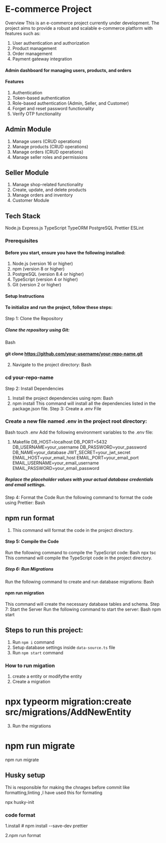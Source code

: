 
E-commerce Project
=======================
Overview
This is an e-commerce project currently under development. The project aims to provide a robust and scalable e-commerce platform with features such as:
1. User authentication and authorization
2. Product management
3. Order management
4. Payment gateway integration
#### Admin dashboard for managing users, products, and orders
#### Features
1. Authentication
2. Token-based authentication
3. Role-based authentication (Admin, Seller, and Customer)
4. Forget and reset password functionality
5. Verify OTP functionality
## Admin Module
1. Manage users (CRUD operations)
2. Manage products (CRUD operations)
3. Manage orders (CRUD operations)
4. Manage seller roles and permissions
## Seller Module
1. Manage shop-related functionality
2. Create, update, and delete products
3. Manage orders and inventory
4. Customer Module

## Tech Stack
Node.js
Express.js
TypeScript
TypeORM
PostgreSQL
Prettier
ESLint

### Prerequisites
#### Before you start, ensure you have the following installed:
1. Node.js (version 16 or higher)
2. npm (version 8 or higher)
3. PostgreSQL (version 8.4 or higher)
4. TypeScript (version 4 or higher)
5. Git (version 2 or higher)
#### Setup Instructions
#### To initialize and run the project, follow these steps:
Step 1: Clone the Repository
##### Clone the repository using Git:
Bash
#### git clone https://github.com/your-username/your-repo-name.git
2. Navigate to the project directory:
Bash
### cd your-repo-name
 Step 2: Install Dependencies
1. Install the project dependencies using npm:
Bash
2. npm install
This command will install all the dependencies listed in the package.json file.
Step 3: Create a .env File
### Create a new file named .env in the project root directory:
Bash
touch .env
Add the following environment variables to the .env file:
1. Makefile
  DB_HOST=localhost
  DB_PORT=5432
  DB_USERNAME=your_username
DB_PASSWORD=your_password
DB_NAME=your_database
JWT_SECRET=your_jwt_secret
EMAIL_HOST=your_email_host
EMAIL_PORT=your_email_port
EMAIL_USERNAME=your_email_username
EMAIL_PASSWORD=your_email_password
##### Replace the placeholder values with your actual database credentials and email settings.
Step 4: Format the Code
Run the following command to format the code using Prettier:
Bash
## npm run format
1. This command will format the code in the project directory.
#### Step 5: Compile the Code
Run the following command to compile the TypeScript code:
Bash
npx tsc
This command will compile the TypeScript code in the project directory.
##### Step 6: Run Migrations
Run the following command to create and run database migrations:
Bash
#### npm run migration
This command will create the necessary database tables and schema.
Step 7: Start the Server
Run the following command to start the server:
Bash
npm start

## Steps to run this project:

1. Run `npm i` command
2. Setup database settings inside `data-source.ts` file
3. Run `npm start` command

### How to run migation

1. create a entity or modifythe entity
2. Create a migration

# npx typeorm migration:create src/migrations/AddNewEntity

3. Run the migrations

# npm run migrate

npm run migrate

## Husky setup
Thi is responsible for making the chnages before commit like formatting,linting ,I have used this for formating 

npx husky-init

### code format
1.install # npm install --save-dev prettier

2.npm run format


